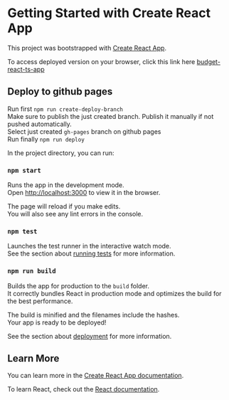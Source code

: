 # Getting Started with Create React App

This project was bootstrapped with [Create React App](https://github.com/facebook/create-react-app).

To access deployed version on your browser, click this link here [budget-react-ts-app](https://denisshtupa.github.io/budget-react-ts-app)

## Deploy to github pages
Run first `npm run create-deploy-branch`\
Make sure to publish the just created branch. Publish it manually if not pushed automatically.\
Select just created `gh-pages` branch on github pages\
Run finally `npm run deploy`

In the project directory, you can run:

### `npm start`

Runs the app in the development mode.\
Open [http://localhost:3000](http://localhost:3000) to view it in the browser.

The page will reload if you make edits.\
You will also see any lint errors in the console.

### `npm test`

Launches the test runner in the interactive watch mode.\
See the section about [running tests](https://facebook.github.io/create-react-app/docs/running-tests) for more information.

### `npm run build`

Builds the app for production to the `build` folder.\
It correctly bundles React in production mode and optimizes the build for the best performance.

The build is minified and the filenames include the hashes.\
Your app is ready to be deployed!

See the section about [deployment](https://facebook.github.io/create-react-app/docs/deployment) for more information.

## Learn More

You can learn more in the [Create React App documentation](https://facebook.github.io/create-react-app/docs/getting-started).

To learn React, check out the [React documentation](https://reactjs.org/).
